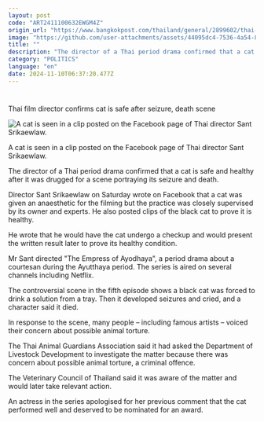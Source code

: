 ```yaml
---
layout: post
code: "ART2411100632EWGM4Z"
origin_url: "https://www.bangkokpost.com/thailand/general/2899602/thai-film-director-confirms-cat-is-safe-after-seizure-death-scene"
image: "https://github.com/user-attachments/assets/44095dc4-7536-4a54-828a-5496adc0960f"
title: ""
description: "The director of a Thai period drama confirmed that a cat is safe and healthy after it was drugged for a scene portraying its seizure and death."
category: "POLITICS"
language: "en"
date: 2024-11-10T06:37:20.477Z
---
```


# 

Thai film director confirms cat is safe after seizure, death scene

![A cat is seen in a clip posted on the Facebook page of Thai director Sant Srikaewlaw.](https://github.com/user-attachments/assets/c5d3ce56-44b2-4563-bb87-84647fb61f00)

A cat is seen in a clip posted on the Facebook page of Thai director Sant Srikaewlaw.

The director of a Thai period drama confirmed that a cat is safe and healthy after it was drugged for a scene portraying its seizure and death.

Director Sant Srikaewlaw on Saturday wrote on Facebook that a cat was given an anaesthetic for the filming but the practice was closely supervised by its owner and experts. He also posted clips of the black cat to prove it is healthy.

He wrote that he would have the cat undergo a checkup and would present the written result later to prove its healthy condition.

Mr Sant directed "The Empress of Ayodhaya", a period drama about a courtesan during the Ayutthaya period. The series is aired on several channels including Netflix.

The controversial scene in the fifth episode shows a black cat was forced to drink a solution from a tray. Then it developed seizures and cried, and a character said it died.

In response to the scene, many people – including famous artists – voiced their concern about possible animal torture.

The Thai Animal Guardians Association said it had asked the Department of Livestock Development to investigate the matter because there was concern about possible animal torture, a criminal offence.

The Veterinary Council of Thailand said it was aware of the matter and would later take relevant action.

An actress in the series apologised for her previous comment that the cat performed well and deserved to be nominated for an award.